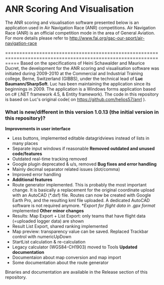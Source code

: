 # ANR Scoring And Visualisation
The ANR scoring and visualisation software presented below is an application used in Air Navigation Race (ANR) competitions.
Air Navigation Race (ANR) is an official competition mode in the area of General Aviation. 
For more details please refer to http://www.fai.org/gac-our-sport/air-navigation-race

=================================================================================================================
Based on the specifications of Heini Schawalder and Maurice Ducret, the development for the ANR scoring and visualisation 
software was initiated during 2009-2010 at the Commercial and Industrial Training college, Berne, Switzerland (GIBBS), 
under the technical lead of **Luc Baumann/SharpSoft**. Luc has been maintaining the application since its beginnings in 2009.
The application is a Windows forms application based on c# (.NET framework 4.5, & Entity framework).
The code in this repository is based on Luc's original code( on https://github.com/helios57/anrl ).
 
### What is new/different in this version 1.0.13 (the initial version in this repository)?
**Improvements in user interface**
- Less buttons, implemented editable datagridviews instead of lists in many places
- Separate input windows if reasonable
**Removed outdated and unused code/features**
- Outdated real-time tracking removed
- Google plugin deprecated & u/s, removed
**Bug fixes and error handling** 
- Mainly decimal separator related issues (dot/comma)
- Improved error handling
- **Additional features** 
- Route generator implemented. This is probably the most important change. 
  It is basically a replacement for the original coordinate upload with an AutoCAD (*.dxf) file. Routes can now be created with Google Earth Pro,
  and the resulting kml file uploaded. A dedicated AutoCAD software is not required anymore.
**Export for flight data in *.gpx format** implemented
**Other minor changes**
- Results: Map Export + List Export: only teams that have flight data (=uploaded logger data) are shown 
- Result List Export, shared ranking implemented
- Map preview: transparency value can be saved. Replaced Trackbar control with numericUpDown
- StartList calculation & re-calculation
- Legacy calculator (WGS84-CH1903) moved to Tools
**Updated documentation** 
- Documentaion about map conversion and map import
- Some documentation about the route generator

Binaries and documentation are available in the Release section of this repository.